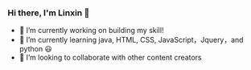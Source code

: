 ### Hi there, I'm Linxin 👋

- 🔭 I’m currently working on building my skill!
- 🌱 I’m currently learning java, HTML, CSS, JavaScript，Jquery，and python :smiley:
- 👯 I’m looking to collaborate with other content creators
 
